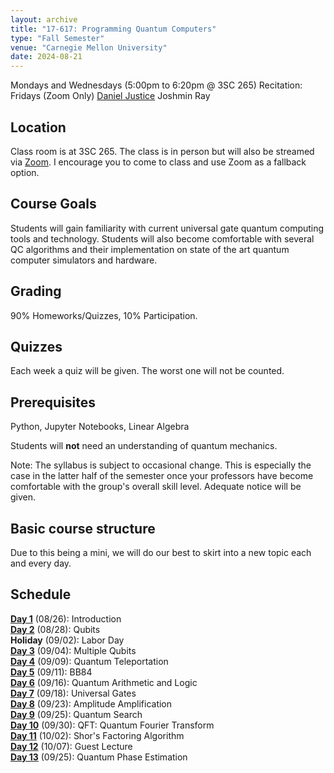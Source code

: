 ```yaml
---
layout: archive
title: "17-617: Programming Quantum Computers"
type: "Fall Semester"
venue: "Carnegie Mellon University"
date: 2024-08-21
---
```


Mondays and Wednesdays (5:00pm to 6:20pm @ 3SC 265)
Recitation: Fridays (Zoom Only)
[Daniel Justice](https://thequantumturtle.github.io/)
Joshmin Ray

## Location
Class room is at 3SC 265. The class is in person but will also be streamed via [Zoom](https://cmu.zoom.us/j/95699056238). I encourage you to come to class and use Zoom as a fallback option.

## Course Goals
Students will gain familiarity with current universal gate quantum computing tools and technology. Students will also become comfortable with several QC algorithms and their implementation on state of the art quantum computer simulators and hardware. 

## Grading
90% Homeworks/Quizzes, 10% Participation.

## Quizzes
Each week a quiz will be given. The worst one will not be counted.

## Prerequisites
Python, Jupyter Notebooks, Linear Algebra

Students will **not** need an understanding of quantum mechanics.


Note: The syllabus is subject to occasional change. This is especially the case in the latter half of the semester once your professors have become comfortable with the group's overall skill level. Adequate notice will be given.


## Basic course structure

Due to this being a mini, we will do our best to skirt into a new topic each and every day. 


## Schedule
[**Day 1**](/courses/2024-Fall-17617/syllabus/1-Introduction) (08/26): Introduction  
[**Day 2**](/courses/2024-Fall-17617/syllabus/2-One-Qbit) (08/28): Qubits  
**Holiday** (09/02): Labor Day  
[**Day 3**](/courses/2024-Fall-17617/syllabus/3-Multi-Qbits) (09/04): Multiple Qubits  
[**Day 4**](/courses/2024-Fall-17617/syllabus/4-Teleportation) (09/09): Quantum Teleportation  
[**Day 5**](/courses/2024-Fall-17617/syllabus/5-BB84) (09/11): BB84  
[**Day 6**](/courses/2024-Fall-17617/syllabus/6-Arithmetic) (09/16): Quantum Arithmetic and Logic  
[**Day 7**](/courses/2024-Fall-17617/syllabus/7-Amp-Amp) (09/18): Universal Gates  
[**Day 8**](/courses/2024-Fall-17617/syllabus/syllabus/7-Amp-Amp) (09/23): Amplitude Amplification  
[**Day 9**](/courses/2024-Fall-17617/syllabus/11-Quantum-Search) (09/25): Quantum Search  
[**Day 10**](/courses/2024-Fall-17617/syllabus/8-QFT) (09/30): QFT: Quantum Fourier Transform  
[**Day 11**](/courses/2024-Fall-17617/syllabus/13-Shors) (10/02): Shor's Factoring Algorithm  
[**Day 12**](/courses/2024-Fall-17617/syllabus/12-Guest) (10/07): Guest Lecture  
[**Day 13**](/courses/2024-Fall-17617/syllabus/9-Quantum-Phase-Estimation) (09/25): Quantum Phase Estimation


<!-- *Schedule with assignments, readings, etc. can be found [here](schedule.html)* -->
